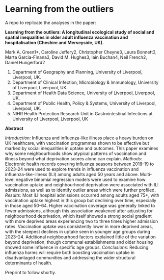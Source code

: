 # Learning from the outliers

A repo to replicate the analyses in the paper:

**Learning from the outliers: A longitudinal ecological study of social and spatial inequalities in older adult influenza vaccination and hospitalisation (Cheshire and Merseyside, UK).** 

Mark A. Green1*, Caroline Jeffery2, Christopher Cheyne3, Laura Bonnett3, Marta Garcia-Finana3, David M. Hughes3, Iain Buchan4, Neil French2, Daniel Hungerford2

1.	Department of Geography and Planning, University of Liverpool, Liverpool, UK.
2.	Department of Clinical Infection, Microbiology & Immunology, University of Liverpool, Liverpool, UK.
3.	Department of Health Data Science, University of Liverpool, Liverpool, UK.
4.	Department of Public Health, Policy & Systems, University of Liverpool, Liverpool, UK.
5.	NIHR Health Protection Research Unit in Gastrointestinal Infections at University of Liverpool, Liverpool, UK

**Abstract**

*Introduction:* Influenza and influenza-like illness place a heavy burden on UK healthcare, with vaccination programmes shown to be effective but marked by social inequalities in uptake and outcomes. This paper examines why some neighbourhoods show atypical patterns of vaccination and illness beyond what deprivation scores alone can explain.
*Methods:* Electronic health records covering influenza seasons between 2018-19 to 2023-24 were used to explore trends in influenza vaccination and influenza-like-illness (ILI) among adults aged 50 years and above. Multi-level negative binomial regression models were used to examine how vaccination uptake and neighbourhood deprivation were associated with ILI admissions, as well as to identify outlier areas which were further profiled.
*Results:* Most ILI hospital admissions occurred among adults aged 75+, with vaccination uptake highest in this group but declining over time, especially in those aged 50–64. Higher vaccination coverage was generally linked to fewer admissions, although this association weakened after adjusting for neighbourhood deprivation, which itself showed a strong social gradient with more deprived areas experiencing two to three times higher admission rates. Vaccination uptake was consistently lower in more deprived areas, with the steepest declines in uptake seen in younger age groups during 2023–24. Additional neighbourhood factors explained little of the variation beyond deprivation, though communal establishments and older housing showed some influence in specific age groups.
*Conclusions:* Reducing influenza harms will require both boosting vaccination uptake in disadvantaged communities and addressing the wider structural determinants of health.

Preprint to follow shortly.
